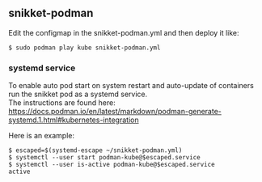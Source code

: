 ## snikket-podman

Edit the configmap in the snikket-podman.yml and then deploy it like:

```
$ sudo podman play kube snikket-podman.yml
```
### systemd service
To enable auto pod start on system restart and auto-update of containers run the snikket pod as a systemd service.  
The instructions are found here:  
https://docs.podman.io/en/latest/markdown/podman-generate-systemd.1.html#kubernetes-integration

Here is an example:
```
$ escaped=$(systemd-escape ~/snikket-podman.yml)
$ systemctl --user start podman-kube@$escaped.service
$ systemctl --user is-active podman-kube@$escaped.service
active
```
